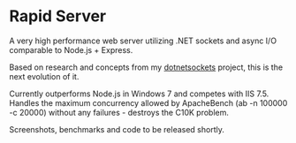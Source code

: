 Rapid Server
============

A very high performance web server utilizing .NET sockets and async I/O comparable to Node.js + Express.

Based on research and concepts from my [dotnetsockets](https://github.com/perrybutler/dotnetsockets) project, this is the next evolution of it.

Currently outperforms Node.js in Windows 7 and competes with IIS 7.5. Handles the maximum concurrency allowed by ApacheBench (ab -n 100000 -c 20000) without any failures - destroys the C10K problem.

Screenshots, benchmarks and code to be released shortly.
